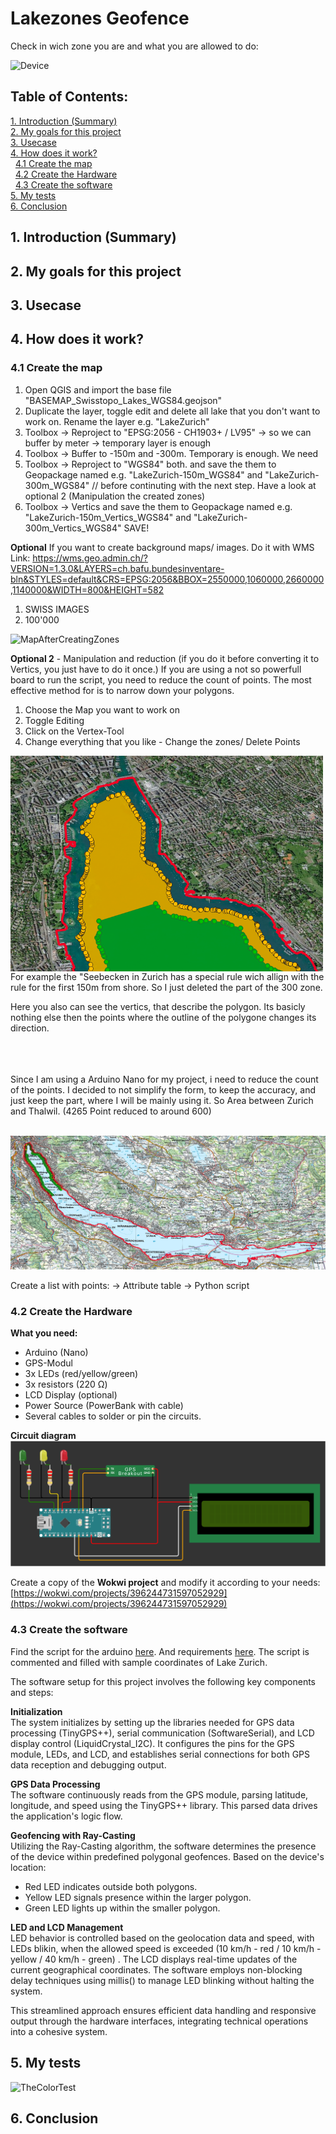 # Lakezones Geofence
 Check in wich zone you are and what you are allowed to do:

![Device](ReadmeFiles/HeaderImage.png)


## Table of Contents:
[1. Introduction (Summary)](#1-introduction-summary) <br>
[2. My goals for this project](#2-my-goals-for-this-project) <br>
[3. Usecase](#3-usecase) <br>
[4. How does it work?](#4-how-does-it-work) <br>
&nbsp;&nbsp;[4.1 Create the map](#41-create-the-map) <br>
&nbsp;&nbsp;[4.2 Create the Hardware](#42-create-the-hardware) <br>
&nbsp;&nbsp;[4.3 Create the software](#43-create-the-software) <br>
[5. My tests](#5-my-tests) <br>
[6. Conclusion](#6-conclusion) <br>





## 1. Introduction (Summary)

## 2. My goals for this project

## 3. Usecase

## 4. How does it work?

### 4.1 Create the map
1. Open QGIS and import the base file "BASEMAP_Swisstopo_Lakes_WGS84.geojson"
2. Duplicate the layer, toggle edit and delete all lake that you don't want to work on. Rename the layer e.g. "LakeZurich"
3. Toolbox -> Reproject to "EPSG:2056 - CH1903+ / LV95" -> so we can buffer by meter -> temporary layer is enough
4. Toolbox -> Buffer to -150m and -300m. Temporary is enough. We need 
5. Toolbox -> Reproject to "WGS84" both. and save the them to Geopackage named e.g. "LakeZurich-150m_WGS84" and "LakeZurich-300m_WGS84"
   // before continuting with the next step. Have a look at optional 2 (Manipulation the created zones)
7. Toolbox -> Vertics and save the them to Geopackage named e.g. "LakeZurich-150m_Vertics_WGS84" and "LakeZurich-300m_Vertics_WGS84"
SAVE!

**Optional**
If you want to create background maps/ images. Do it with WMS
Link: https://wms.geo.admin.ch/?VERSION=1.3.0&LAYERS=ch.bafu.bundesinventare-bln&STYLES=default&CRS=EPSG:2056&BBOX=2550000,1060000,2660000,1140000&WIDTH=800&HEIGHT=582 <br>

1. SWISS IMAGES
2. 100'000

![MapAfterCreatingZones](ReadmeFiles/Image_Map-ZonesCreated.png)



**Optional 2** - Manipulation and reduction (if you do it before converting it to Vertics, you just have to do it once.)
If you are using a not so powerfull board to run the script, you need to reduce the count of points. The most effective method for is to narrow down your polygons.
1. Choose the Map you want to work on
2. Toggle Editing 
3. Click on the Vertex-Tool
4. Change everything that you like - Change the zones/ Delete Points


<img src="ReadmeFiles/Image_RemovedZoneSeebecken.png" align="left" width="500px"/>
For example the "Seebecken in Zurich has a special rule wich allign with the rule for the first 150m from shore. So I just deleted the part of the 300 zone.

Here you also can see the vertics, that describe the polygon. Its basicly nothing else then the points where the outline of the polygone changes its direction.

<br clear="left"/>
<br>
<br/>
Since I am using a Arduino Nano for my project, i need to reduce the count of the points. I decided to not simplify the form, to keep the accuracy, and just keep the part, where I will be mainly using it.
So Area between Zurich and Thalwil. (4265 Point reduced to around 600)
<br/>
<br/>

![MapAfterCreatingZones](ReadmeFiles/Image_ReducedArea.png)




Create a list with points: 
-> Attribute table
-> Python script


### 4.2 Create the Hardware

**What you need:**
- Arduino (Nano)
- GPS-Modul
- 3x LEDs (red/yellow/green)
- 3x resistors (220 Ω)
- LCD Display (optional)
- Power Source (PowerBank with cable)
- Several cables to solder or pin the circuits.

**Circuit diagram**
![CircuitDiagramm](ReadmeFiles/circuitdiagram.png)

Create a copy of the **Wokwi project** and modify it according to your needs: [https://wokwi.com/projects/396244731597052929](https://wokwi.com/projects/396244731597052929)

### 4.3 Create the software

Find the script for the arduino [here](Arduino_Scripts/CheckCoordinatesSpeedBlinking10.ino). And requirements [here](Arduino_Scripts/requirements.txt). The script is commented and filled with sample coordinates of Lake Zurich.

The software setup for this project involves the following key components and steps:

**Initialization** <br>
The system initializes by setting up the libraries needed for GPS data processing (TinyGPS++), serial communication (SoftwareSerial), and LCD display control (LiquidCrystal_I2C). It configures the pins for the GPS module, LEDs, and LCD, and establishes serial connections for both GPS data reception and debugging output.

**GPS Data Processing** <br>
The software continuously reads from the GPS module, parsing latitude, longitude, and speed using the TinyGPS++ library. This parsed data drives the application's logic flow.

**Geofencing with Ray-Casting** <br>
Utilizing the Ray-Casting algorithm, the software determines the presence of the device within predefined polygonal geofences. Based on the device's location:
- Red LED indicates outside both polygons.
- Yellow LED signals presence within the larger polygon.
- Green LED lights up within the smaller polygon.

**LED and LCD Management** <br>
LED behavior is controlled based on the geolocation data and speed, with LEDs blikin, when the allowed speed is exceeded (10 km/h - red / 10 km/h - yellow / 40 km/h - green) . The LCD displays real-time updates of the current geographical coordinates. The software employs non-blocking delay techniques using millis() to manage LED blinking without halting the system.

This streamlined approach ensures efficient data handling and responsive output through the hardware interfaces, integrating technical operations into a cohesive system.

## 5. My tests

![TheColorTest](ReadmeFiles/AllColors.png)

## 6. Conclusion
